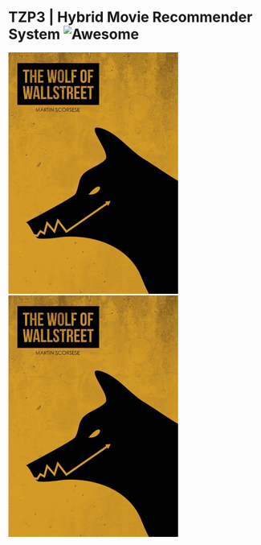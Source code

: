 # TZP3 | Hybrid Movie Recommender System ![Awesome](https://awesome.re/badge.svg)

![tzp3](img/tzp3_img.gif) ![tzp3](img/tzp3_img.gif)




